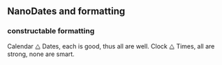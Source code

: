 ## NanoDates and formatting

### constructable formatting


  Calendar  ⧋ Dates, each is good, thus all are well.
  Clock     ⧋ Times, all are strong, none are smart.


